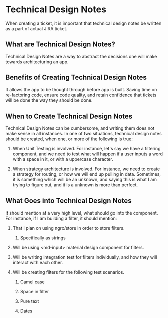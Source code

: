  Technical Design Notes 
=======================

When creating a ticket, it is important that technical design notes be
written as a part of actual JIRA ticket.

 What are Technical Design Notes? 
---------------------------------

Technical Design Notes are a way to abstract the decisions one will make
towards architecturing an app.

 Benefits of Creating Technical Design Notes 
--------------------------------------------

It allows the app to be thought through before app is built. Saving time
on re-factoring code, ensure code quality, and retain confidence that
tickets will be done the way they should be done.

 When to Create Technical Design Notes 
--------------------------------------

Technical Design Notes can be cumbersome, and writing them does not make
sense in all instances. In one of two situations, technical design notes
should be created, when one, or more of the following is true:

1.  When Unit Testing is involved. For instance, let's say we have a
    filtering component, and we need to test what will happen if a user
    inputs a word with a space in it, or with a uppercase character.

2.  When strategy architecture is involved. For instance, we need to
    create a strategy for routing, or how we will end up pulling in
    data. Sometimes, it is something which will be an unknown, and
    saying this is what I am trying to figure out, and it is a unknown
    is more than perfect.

 What Goes into Technical Design Notes 
--------------------------------------

It should mention at a very high level, what should go into the
component. For instance, if I am building a filter, it should mention:

1.  That I plan on using ngrx/store in order to store filters.

    1.  Specifically as strings

2.  Will be using \<md-input\> material design component for filters.

3.  Will be writing integration test for filters individually, and how
    they will interact with each other.

4.  Will be creating filters for the following test scenarios.

    1.  Camel case

    2.  Space in filter

    3.  Pure text

    4.  Dates
